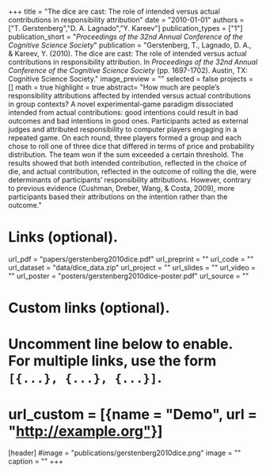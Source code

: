 +++
title = "The dice are cast: The role of intended versus actual contributions in responsibility attribution"
date = "2010-01-01"
authors = ["T. Gerstenberg","D. A. Lagnado","Y. Kareev"]
publication_types = ["1"]
publication_short = "_Proceedings of the 32nd Annual Conference of the Cognitive Science Society_"
publication = "Gerstenberg, T., Lagnado, D. A., & Kareev, Y. (2010). The dice are cast: The role of intended versus actual contributions in responsibility attribution. In _Proceedings of the 32nd Annual Conference of the Cognitive Science Society_ (pp. 1697-1702). Austin, TX: Cognitive Science Society."
image_preview = ""
selected = false
projects = []
math = true
highlight = true
abstract= "How much are people’s responsibility attributions affected by intended versus actual contributions in group contexts? A novel experimental-game paradigm dissociated intended from actual contributions: good intentions could result in bad outcomes and bad intentions in good ones. Participants acted as external judges and attributed responsibility to computer players engaging in a repeated game. On each round, three players formed a group and each chose to roll one of three dice that differed in terms of price and probability distribution. The team won if the sum exceeded a certain threshold. The results showed that both intended contribution, reflected in the choice of die, and actual contribution, reflected in the outcome of rolling the die, were determinants of participants’ responsibility attributions. However, contrary to previous evidence (Cushman, Dreber, Wang, & Costa, 2009), more participants based their attributions on the intention rather than the outcome."

# Links (optional).
url_pdf = "papers/gerstenberg2010dice.pdf"
url_preprint = ""
url_code = ""
url_dataset = "data/dice_data.zip"
url_project = ""
url_slides = ""
url_video = ""
url_poster = "posters/gerstenberg2010dice-poster.pdf"
url_source = ""

# Custom links (optional).
#   Uncomment line below to enable. For multiple links, use the form `[{...}, {...}, {...}]`.
# url_custom = [{name = "Demo", url = "http://example.org"}]

[header]
#image = "publications/gerstenberg2010dice.png"
image = ""
caption = ""
+++

